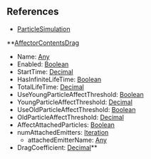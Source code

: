 ## References
  * [ParticleSimulation](RebellionParticleSimulation.md)

**[AffectorContentsDrag](RebellionAffectorContentsDrag.md)
  * Name: [Any](Any.md)
  * Enabled: [Boolean](Boolean.md)
  * StartTime: [Decimal](Decimal.md)
  * HasInfiniteLifeTime: [Boolean](Boolean.md)
  * TotalLifeTime: [Decimal](Decimal.md)
  * UseYoungParticleAffectThreshold: [Boolean](Boolean.md)
  * YoungParticleAffectThreshold: [Decimal](Decimal.md)
  * UseOldParticleAffectThreshold: [Boolean](Boolean.md)
  * OldParticleAffectThreshold: [Decimal](Decimal.md)
  * AffectAttachedParticles: [Boolean](Boolean.md)
  * numAttachedEmitters: [Iteration](Iteration.md)
    * attachedEmitterName: [Any](Any.md)
  * DragCoefficient: [Decimal](Decimal.md)**
